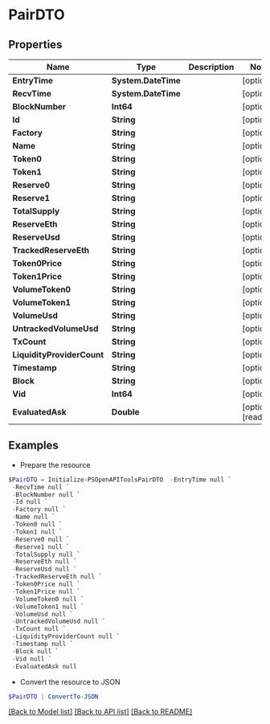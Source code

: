 # PairDTO
## Properties

Name | Type | Description | Notes
------------ | ------------- | ------------- | -------------
**EntryTime** | **System.DateTime** |  | [optional] 
**RecvTime** | **System.DateTime** |  | [optional] 
**BlockNumber** | **Int64** |  | [optional] 
**Id** | **String** |  | [optional] 
**Factory** | **String** |  | [optional] 
**Name** | **String** |  | [optional] 
**Token0** | **String** |  | [optional] 
**Token1** | **String** |  | [optional] 
**Reserve0** | **String** |  | [optional] 
**Reserve1** | **String** |  | [optional] 
**TotalSupply** | **String** |  | [optional] 
**ReserveEth** | **String** |  | [optional] 
**ReserveUsd** | **String** |  | [optional] 
**TrackedReserveEth** | **String** |  | [optional] 
**Token0Price** | **String** |  | [optional] 
**Token1Price** | **String** |  | [optional] 
**VolumeToken0** | **String** |  | [optional] 
**VolumeToken1** | **String** |  | [optional] 
**VolumeUsd** | **String** |  | [optional] 
**UntrackedVolumeUsd** | **String** |  | [optional] 
**TxCount** | **String** |  | [optional] 
**LiquidityProviderCount** | **String** |  | [optional] 
**Timestamp** | **String** |  | [optional] 
**Block** | **String** |  | [optional] 
**Vid** | **Int64** |  | [optional] 
**EvaluatedAsk** | **Double** |  | [optional] [readonly] 

## Examples

- Prepare the resource
```powershell
$PairDTO = Initialize-PSOpenAPIToolsPairDTO  -EntryTime null `
 -RecvTime null `
 -BlockNumber null `
 -Id null `
 -Factory null `
 -Name null `
 -Token0 null `
 -Token1 null `
 -Reserve0 null `
 -Reserve1 null `
 -TotalSupply null `
 -ReserveEth null `
 -ReserveUsd null `
 -TrackedReserveEth null `
 -Token0Price null `
 -Token1Price null `
 -VolumeToken0 null `
 -VolumeToken1 null `
 -VolumeUsd null `
 -UntrackedVolumeUsd null `
 -TxCount null `
 -LiquidityProviderCount null `
 -Timestamp null `
 -Block null `
 -Vid null `
 -EvaluatedAsk null
```

- Convert the resource to JSON
```powershell
$PairDTO | ConvertTo-JSON
```

[[Back to Model list]](../README.md#documentation-for-models) [[Back to API list]](../README.md#documentation-for-api-endpoints) [[Back to README]](../README.md)

